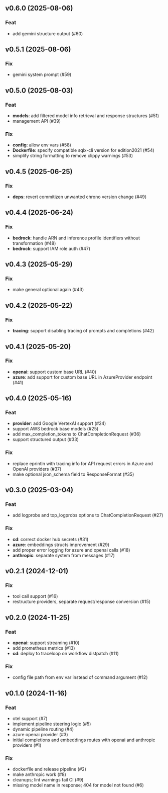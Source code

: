 ## v0.6.0 (2025-08-06)

### Feat

- add gemini structure output (#60)

## v0.5.1 (2025-08-06)

### Fix

- gemini system prompt (#59)

## v0.5.0 (2025-08-03)

### Feat

- **models**: add filtered model info retrieval and response structures (#51)
- management API (#39)

### Fix

- **config**: allow env vars (#58)
- **Dockerfile**: specify compatible sqlx-cli version for edition2021 (#54)
- simplify string formatting to remove clippy warnings (#53)

## v0.4.5 (2025-06-25)

### Fix

- **deps**: revert commitizen unwanted chrono version change (#49)

## v0.4.4 (2025-06-24)

### Fix

- **bedrock**: handle ARN and inference profile identifiers without transformation (#48)
- **bedrock**: support IAM role auth (#47)

## v0.4.3 (2025-05-29)

### Fix

- make general optional again (#43)

## v0.4.2 (2025-05-22)

### Fix

- **tracing**: support disabling tracing of prompts and completions (#42)

## v0.4.1 (2025-05-20)

### Fix

- **openai**: support custom base URL (#40)
- **azure**: add support for custom base URL in AzureProvider endpoint (#41)

## v0.4.0 (2025-05-16)

### Feat

- **provider**: add Google VertexAI support (#24)
- support AWS bedrock base models (#25)
- add max_completion_tokens to ChatCompletionRequest (#36)
- support structured output (#33)

### Fix

- replace eprintln with tracing info for API request errors in Azure and OpenAI providers (#37)
- make optional json_schema field to ResponseFormat (#35)

## v0.3.0 (2025-03-04)

### Feat

- add logprobs and top_logprobs options to ChatCompletionRequest (#27)

### Fix

- **cd**: correct docker hub secrets (#31)
- **azure**: embeddings structs improvement (#29)
- add proper error logging for azure and openai calls (#18)
- **anthropic**: separate system from messages (#17)

## v0.2.1 (2024-12-01)

### Fix

- tool call support (#16)
- restructure providers, separate request/response conversion (#15)

## v0.2.0 (2024-11-25)

### Feat

- **openai**: support streaming (#10)
- add prometheus metrics (#13)
- **cd**: deploy to traceloop on workflow distpatch (#11)

### Fix

- config file path from env var instead of command argument (#12)

## v0.1.0 (2024-11-16)

### Feat

- otel support (#7)
- implement pipeline steering logic (#5)
- dynamic pipeline routing (#4)
- azure openai provider (#3)
- initial completions and embeddings routes with openai and anthropic providers (#1)

### Fix

- dockerfile and release pipeline (#2)
- make anthropic work (#8)
- cleanups; lint warnings fail CI (#9)
- missing model name in response; 404 for model not found (#6)
